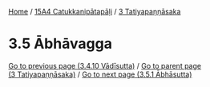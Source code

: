 
[Home](/) / [15A4 Catukkanipātapāḷi](../../15A4.md) / [3 Tatiyapaṇṇāsaka](../3.md)

# 3.5 Ābhāvagga


[Go to previous page (3.4.10 Vādīsutta)](3.4/3.4.10.md) / [Go to parent page (3 Tatiyapaṇṇāsaka)](../3.md) / [Go to next page (3.5.1 Ābhāsutta)](3.5/3.5.1.md)


